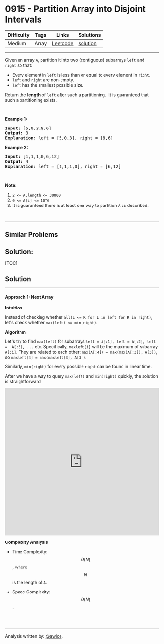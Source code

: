 # 0915 - Partition Array into Disjoint Intervals

Difficulty  | Tags | Links | Solutions
----------- | ---- | ----- | -----
Medium | Array | [Leetcode](https://leetcode.com/problems/partition-array-into-disjoint-intervals) | [solution](https://leetcode.com/problems/partition-array-into-disjoint-intervals/solution/)


-----------

<p>Given an array <code>A</code>, partition it&nbsp;into two (contiguous) subarrays&nbsp;<code>left</code>&nbsp;and <code>right</code>&nbsp;so that:</p>

<ul>
	<li>Every element in <code>left</code>&nbsp;is less than or equal to every element in <code>right</code>.</li>
	<li><code>left</code> and <code>right</code> are non-empty.</li>
	<li><code>left</code>&nbsp;has the smallest possible size.</li>
</ul>

<p>Return the <strong>length</strong> of <code>left</code> after such a partitioning.&nbsp; It is guaranteed that such a partitioning exists.</p>

<p>&nbsp;</p>

<p><strong>Example 1:</strong></p>

<pre>
<strong>Input: </strong><span id="example-input-1-1">[5,0,3,8,6]</span>
<strong>Output: </strong><span id="example-output-1">3</span>
<strong>Explanation: </strong>left = [5,0,3], right = [8,6]
</pre>

<div>
<p><strong>Example 2:</strong></p>

<pre>
<strong>Input: </strong><span id="example-input-2-1">[1,1,1,0,6,12]</span>
<strong>Output: </strong><span id="example-output-2">4</span>
<strong>Explanation: </strong>left = [1,1,1,0], right = [6,12]
</pre>

<p>&nbsp;</p>
</div>

<p><strong>Note:</strong></p>

<ol>
	<li><code>2 &lt;= A.length&nbsp;&lt;= 30000</code></li>
	<li><code>0 &lt;= A[i] &lt;= 10^6</code></li>
	<li>It is guaranteed there is at least one way to partition <code>A</code> as described.</li>
</ol>

<div>
<div>&nbsp;</div>
</div>


-----------


## Similar Problems




## Solution:

[TOC]

## Solution
---
#### Approach 1: Next Array

**Intuition**

Instead of checking whether `all(L <= R for L in left for R in right)`, let's check whether `max(left) <= min(right)`.

**Algorithm**

Let's try to find `max(left)` for subarrays `left = A[:1], left = A[:2], left =  A[:3], ...` etc.  Specifically, `maxleft[i]` will be the maximum of subarray `A[:i]`.  They are related to each other: `max(A[:4]) = max(max(A[:3]), A[3])`, so `maxleft[4] = max(maxleft[3], A[3])`.

Similarly, `min(right)` for every possible `right` can be found in linear time.

After we have a way to query `max(left)` and `min(right)` quickly, the solution is straightforward.

<iframe src="https://leetcode.com/playground/icvccGCi/shared" frameBorder="0" width="100%" height="480" name="icvccGCi"></iframe>

**Complexity Analysis**

* Time Complexity:  $$O(N)$$, where $$N$$ is the length of `A`.

* Space Complexity:  $$O(N)$$.
<br />
<br />


---


Analysis written by: [@awice](https://leetcode.com/awice).
